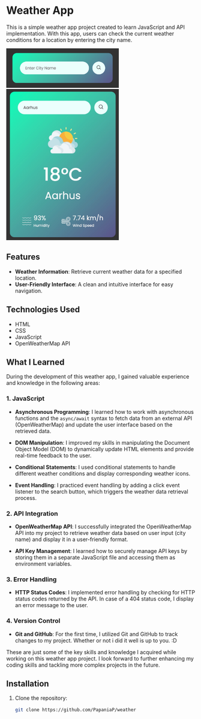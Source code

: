 # Weather App

This is a simple weather app project created to learn JavaScript and API implementation. With this app, users can check the current weather conditions for a location by entering the city name.

<!-- ![Weather App Screenshot 1](images/weather-app-1.png)

![Weather App Screenshot 2](/images/weather-app-2.jpeg) -->

<img src="images/weather-app-1.png" alt="Weather App Screenshot 1" width="300">

<img src="images/weather-app-2.jpeg" alt="Weather App Screenshot 2" width="300">

## Features

- **Weather Information**: Retrieve current weather data for a specified location.
- **User-Friendly Interface**: A clean and intuitive interface for easy navigation.

## Technologies Used

- HTML
- CSS
- JavaScript
- OpenWeatherMap API

## What I Learned

During the development of this weather app, I gained valuable experience and knowledge in the following areas:

### 1. JavaScript

- **Asynchronous Programming**: I learned how to work with asynchronous functions and the `async/await` syntax to fetch data from an external API (OpenWeatherMap) and update the user interface based on the retrieved data.

- **DOM Manipulation**: I improved my skills in manipulating the Document Object Model (DOM) to dynamically update HTML elements and provide real-time feedback to the user.

- **Conditional Statements**: I used conditional statements to handle different weather conditions and display corresponding weather icons.

- **Event Handling**: I practiced event handling by adding a click event listener to the search button, which triggers the weather data retrieval process.

### 2. API Integration

- **OpenWeatherMap API**: I successfully integrated the OpenWeatherMap API into my project to retrieve weather data based on user input (city name) and display it in a user-friendly format.

- **API Key Management**: I learned how to securely manage API keys by storing them in a separate JavaScript file and accessing them as environment variables.

### 3. Error Handling

- **HTTP Status Codes**: I implemented error handling by checking for HTTP status codes returned by the API. In case of a 404 status code, I display an error message to the user.

### 4. Version Control

- **Git and GitHub**: For the first time, I utilized Git and GitHub to track changes to my project. Whether or not i did it well is up to you. :D

These are just some of the key skills and knowledge I acquired while working on this weather app project. I look forward to further enhancing my coding skills and tackling more complex projects in the future.

## Installation

1. Clone the repository:

   ```bash
   git clone https://github.com/PapaniaP/weather
   ```
